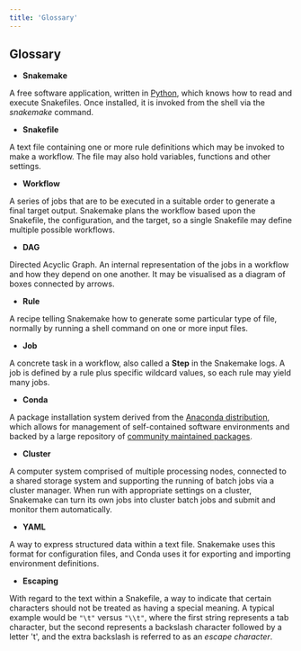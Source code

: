 ```yaml
---
title: 'Glossary'
---
```


## Glossary

- **Snakemake**

A free software application, written in [Python](https://swcarpentry.github.io/python-novice-inflammation/),
which knows how to read and execute Snakefiles. Once installed,
it is invoked from the shell via the *snakemake* command.

- **Snakefile**

A text file containing one or more rule definitions which may be invoked to make a workflow. The file may also
hold variables, functions and other settings.

- **Workflow**

A series of jobs that are to be executed in a suitable order to generate a final target output. Snakemake plans the
workflow based upon the Snakefile, the configuration, and the target, so a single Snakefile may define multiple
possible workflows.

- **DAG**

Directed Acyclic Graph. An internal representation of the jobs in a workflow and how they depend on one another. It
may be visualised as a diagram of boxes connected by arrows.

- **Rule**

A recipe telling Snakemake how to generate some particular type of file, normally by running a shell command on one or
more input files.

- **Job**

A concrete task in a workflow, also called a **Step** in the Snakemake logs. A job is defined by a rule plus specific
wildcard values, so each rule may yield many jobs.

- **Conda**

A package installation system derived from the [Anaconda distribution](https://www.anaconda.com/products/distribution),
which allows for management of self-contained software environments
and backed by a large repository of [community maintained packages](https://anaconda.org/search).

- **Cluster**

A computer system comprised of multiple processing nodes, connected to a shared storage system and supporting the running
of batch jobs via a cluster manager. When run with appropriate settings on a cluster, Snakemake can turn its own jobs
into cluster batch jobs and submit and monitor them automatically.

- **YAML**

A way to express structured data within a text file. Snakemake uses this format for configuration files, and Conda uses
it for exporting and importing environment definitions.

- **Escaping**

With regard to the text within a Snakefile, a way to indicate that certain characters should not be treated as having a
special meaning. A typical example would be `"\t"` versus `"\\t"`, where the first string represents a tab character,
but the second represents a backslash character followed by a letter 't', and the extra backslash is referred to as
an *escape character*.




